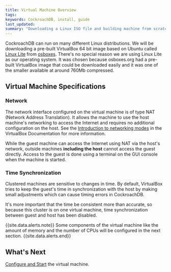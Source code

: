 ```yaml
---
title: Virtual Machine Overview
tags: 
keywords: CockroachDB, install, guide
last_updated: 
summary: "Downloading a Linux ISO file and building machine from scratch can take a while and be prone to errors. We will be using a pre-built VirtualBox disk image containing an installed version of a Linux distribution to save time."
---
```


CockroachDB can run on many different Linux distributions. We will be downloading a pre-built VirtualBox 64 bit image based on Ubuntu called [Linux Lite](https://www.linuxliteos.com/) from [osboxes](http://www.osboxes.org/). There's no special reason we are using Linux Lite as our operating system. It was chosen because osboxes.org had a pre-built VirtualBox image that could be downloaded easily and it was one of the smaller available at around 760Mb compressed.


## Virtual Machine Specifications

### Network

The network interface configured on the virtual machine is of type NAT (Network Address Translation). It allows the machine to use the host machine's networking to access the Internet and requires no additional configuration on the host. See the [Introduction to networking modes](https://www.virtualbox.org/manual/ch06.html#networkingmodes) in the VirtualBox Documentation for more information.

While the guest machine can access the Internet using NAT via the host's network, outside machines **including the host** cannot access the guest directly. Access to the guest is done using a terminal on the GUI console when the machine is started.


### Time Synchronization

Clustered machines are sensitive to changes in time. By default, VirtualBox tries to keep the guest's time in synchronization with the host by making small adjustments which can cause timing errors in CockroachDB. 

It's more important that the time be consistent more than accurate, so because this cluster is on one virtual machine, time synchronization between guest and host has been disabled.

{{site.data.alerts.note}}
Some components of the virtual machine like the amount of memory and the number of CPUs will be configured in the next section. 
{{site.data.alerts.end}}


## What's Next

[Configure and Start](cockroach-vb-single_vm_install_and_configure) the virtual machine.

